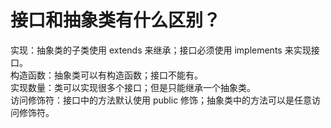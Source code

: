 # 接口和抽象类有什么区别？

实现：抽象类的子类使用 extends 来继承；接口必须使用 implements 来实现接口。  
构造函数：抽象类可以有构造函数；接口不能有。  
实现数量：类可以实现很多个接口；但是只能继承一个抽象类。  
访问修饰符：接口中的方法默认使用 public 修饰；抽象类中的方法可以是任意访问修饰符。  

‍
